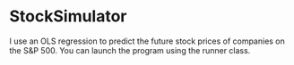 # StockSimulator
I use an OLS regression to predict the future stock prices of companies on the S&P 500. You can launch the program using the runner class.
